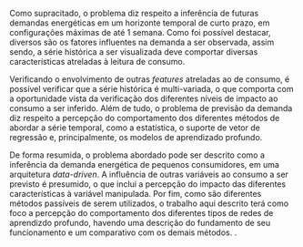 Como supracitado, o problema diz respeito a inferência de futuras demandas energéticas em um horizonte temporal de curto prazo, em configurações máximas de até 1 semana. Como foi possível destacar, diversos são os fatores influentes na demanda a ser observada, assim sendo, a série histórica a ser visualizada deve comportar diversas características atreladas à leitura de consumo.

Verificando o envolvimento de outras *features* atreladas ao de consumo, é possível verificar que a série histórica é multi-variada, o que comporta com a oportunidade vista da verificação dos diferentes níveis de impacto ao consumo a ser inferido. Além de tudo, o problema de previsão da demanda diz respeito a percepção do comportamento dos diferentes métodos de abordar a série temporal, como a estatística, o suporte de vetor de regressão e, principalmente, os modelos de aprendizado profundo.

De forma resumida, o problema abordado pode ser descrito como a inferência da demanda energética de pequenos consumidores, em uma arquitetura *data-driven*. A influência de outras variáveis ao consumo a ser previsto é presumido, o que inclui a percepção do impacto das diferentes características à variável manipulada. Por fim, como são diferentes métodos passíveis de serem utilizados, o trabalho aqui descrito terá como foco a percepção do comportamento dos diferentes tipos de redes de aprendizdo profundo, havendo uma descrição do fundamento de seu funcionamento e um comparativo com os demais métodos. . 

